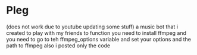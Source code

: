 # Pleg
(does not work due to youtube updating some stuff)
a music bot that i created to play with my friends
to function you  need to install ffmpeg
and you need to go to teh ffmpeg_options variable and set your options and the path to ffmpeg
also i posted only the code

